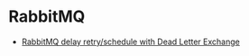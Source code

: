 # RabbitMQ

- [RabbitMQ delay retry/schedule with Dead Letter Exchange
](https://medium.com/@kiennguyen88/rabbitmq-delay-retry-schedule-with-dead-letter-exchange-31fb25a440fc)
